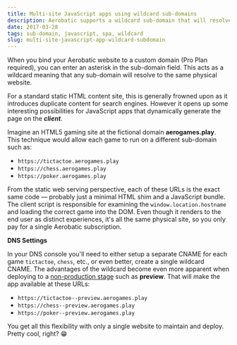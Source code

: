 ```yaml
---
title: Multi-site JavaScript apps using wildcard sub-domains
description: Aerobatic supports a wildcard sub-domain that will resolve all sub-domains to the same website allowing for some interesting JavaScript app options.
date: 2017-03-28
tags: sub-domain, javascript, spa, wildcard
slug: multi-site-javascript-app-wildcard-subdomain
---
```


When you bind your Aerobatic website to a custom domain (Pro Plan required), you can enter an asterisk in the sub-domain field. This acts as a wildcard meaning that any sub-domain will resolve to the same physical website.

For a standard static HTML content site, this is generally frowned upon as it introduces duplicate content for search engines. However it opens up some interesting possibilities for JavaScript apps that dynamically generate the page on the **_client_**.

Imagine an HTML5 gaming site at the fictional domain **aerogames.play**. This technique would allow each game to run on a different sub-domain such as:

* `https://tictactoe.aerogames.play`
* `https://chess.aerogames.play`
* `https://poker.aerogames.play`

From the static web serving perspective, each of these URLs is the exact same code &mdash; probably just a minimal HTML shim and a JavaScript bundle. The client script is responsible for examining the `window.location.hostname` and loading the correct game into the DOM. Even though it renders to the end user as distinct experiences, it's all the same physical site, so you only pay for a single Aerobatic subscription.

**DNS Settings**

In your DNS console you'll need to either setup a separate CNAME for each game `tictactoe`, `chess`, etc., or even better, create a single wildcard CNAME. The advantages of the wildcard become even more apparent when deploying to a [non-production stage](/docs/deployment/#deploy-stages) such as **preview**. That will make the app available at these URLs:

* `https://tictactoe--preview.aerogames.play`
* `https://chess--preview.aerogames.play`
* `https://poker--preview.aerogames.play`

You get all this flexibility with only a single website to maintain and deploy. Pretty cool, right? 😁
